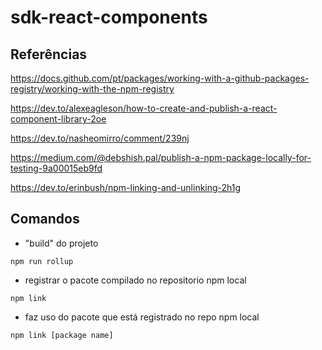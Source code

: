 # sdk-react-components

## Referências

https://docs.github.com/pt/packages/working-with-a-github-packages-registry/working-with-the-npm-registry

https://dev.to/alexeagleson/how-to-create-and-publish-a-react-component-library-2oe

https://dev.to/nasheomirro/comment/239nj

https://medium.com/@debshish.pal/publish-a-npm-package-locally-for-testing-9a00015eb9fd

https://dev.to/erinbush/npm-linking-and-unlinking-2h1g

## Comandos

- "build" do projeto
 
`npm run rollup`

- registrar o pacote compilado no repositorio npm local
 
`npm link`

- faz uso do pacote que está registrado no repo npm local
 
`npm link [package name]`
